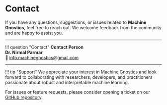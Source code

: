# Contact

If you have any questions, suggestions, or issues related to **Machine Gnostics**, feel free to reach out. We welcome feedback from the community and are happy to assist you.

---
!!! question "Contact"
    **Contact Person**  
    **Dr. Nirmal Parmar**  
    📧 [info.machinegnostics@gmail.com](mailto:machinegnostics@gmail.com)

---

!!! tip "Support"
    We appreciate your interest in Machine Gnostics and look forward to collaborating with researchers, developers, and practitioners passionate about robust and interpretable machine learning.

For issues or feature requests, please consider opening a ticket on our [GitHub repository](https://github.com/MachineGnostics/machinegnostics).
